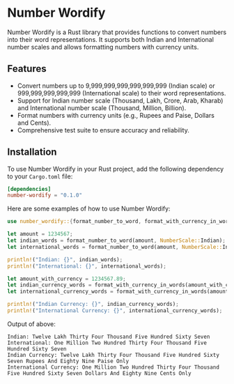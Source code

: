 # Number Wordify

Number Wordify is a Rust library that provides functions to convert numbers into their word representations. It supports both Indian and International number scales and allows formatting numbers with currency units.

## Features

- Convert numbers up to 9,999,999,999,999,999,999 (Indian scale) or 999,999,999,999,999 (International scale) to their word representations.
- Support for Indian number scale (Thousand, Lakh, Crore, Arab, Kharab) and International number scale (Thousand, Million, Billion).
- Format numbers with currency units (e.g., Rupees and Paise, Dollars and Cents).
- Comprehensive test suite to ensure accuracy and reliability.

## Installation

To use Number Wordify in your Rust project, add the following dependency to your `Cargo.toml` file:

```toml
[dependencies]
number-wordify = "0.1.0"
```

Here are some examples of how to use Number Wordify:
```rust
use number_wordify::{format_number_to_word, format_with_currency_in_words, NumberScale};

let amount = 1234567;
let indian_words = format_number_to_word(amount, NumberScale::Indian);
let international_words = format_number_to_word(amount, NumberScale::International);

println!("Indian: {}", indian_words);
println!("International: {}", international_words);

let amount_with_currency = 1234567.89;
let indian_currency_words = format_with_currency_in_words(amount_with_currency, NumberScale::Indian, "Rupees", "Paise", 100);
let international_currency_words = format_with_currency_in_words(amount_with_currency, NumberScale::International, "Dollars", "Cents", 100);

println!("Indian Currency: {}", indian_currency_words);
println!("International Currency: {}", international_currency_words);
```
Output of above:
```
Indian: Twelve Lakh Thirty Four Thousand Five Hundred Sixty Seven
International: One Million Two Hundred Thirty Four Thousand Five Hundred Sixty Seven
Indian Currency: Twelve Lakh Thirty Four Thousand Five Hundred Sixty Seven Rupees And Eighty Nine Paise Only
International Currency: One Million Two Hundred Thirty Four Thousand Five Hundred Sixty Seven Dollars And Eighty Nine Cents Only
```